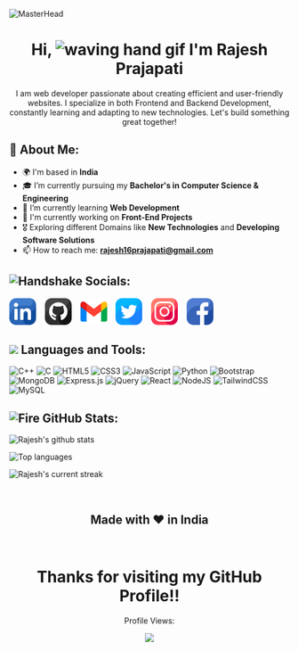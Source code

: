 ![MasterHead](https://firebasestorage.googleapis.com/v0/b/flexi-coding.appspot.com/o/dempgi7-520f8d5f-63d4-4453-8822-dbc149ae27f8.gif?alt=media&token=91c0c7b2-93c3-4029-b011-1a8703c5730d)
<h1 align="center"> Hi, <a href="#"><a/><img src="https://user-images.githubusercontent.com/72663882/171687151-bb31c996-c9d2-49c8-b593-734946893b23.gif" alt="waving hand gif" aria-hidden="true" width="40" /> I'm Rajesh Prajapati </h1>

<p align="center">
  I am web developer passionate about creating efficient and user-friendly websites. I specialize in both Frontend and Backend Development, constantly learning and adapting to new technologies. Let's build something great together!
</p>

<!-- About Section starts here -->
## 💫 About Me:
- 🌍 I'm based in **India**
- 🎓 I’m currently pursuing my **Bachelor's in Computer Science & Engineering**
- 🌱 I’m currently learning **Web Development**
- 🚀 I'm currently working on **Front-End Projects**
- 🎖️ Exploring different Domains like **New Technologies** and **Developing Software Solutions**
- 📫 How to reach me: **rajesh16prajapati@gmail.com**

## <img src="https://user-images.githubusercontent.com/74038190/216112957-034e1f8b-5468-4857-8512-9cd2bac35bb6.png" alt="Handshake" width="30" /> Socials:

<!-- Social icons section -->
<p>
  <a href="https://www.linkedin.com/in/rajesh-prajapati-766807254/"><img width="48px" alt="LinkedIN" title="LinkedIN" src="./assets/linkedin.png"></a>
  &#8287;&#8287;
  <a href="https://github.com/Raajesh3108"><img width="48px" alt="Github" title="Github" src="./assets/github.png"></a>
  &#8287;&#8287;
  <a href="mailto:rajesh16prajapati@gmail.com"><img width="48px" alt="Gmail" title="Gmail" src="./assets/gmail.png"></a>
  &#8287;&#8287;
  <a href="https://twitter.com/MyselfRaajesh"><img width="48px" alt="Twitter" title="Twitter" src="./assets/twitter.png"></a>
  &#8287;&#8287;
  <a href="https://www.instagram.com/__raajesh_/?hl=en"><img  width="48px" alt="Instagram" title="Instagram" src="./assets/instagram.png"></a>
  &#8287;&#8287;
  <a href="https://facebook.com/rajeshprajapati"><img width="48px" alt="Facebook" title="Facebook" src="./assets/facebook.png"></a>
  &#8287;&#8287;
</p>

## <img src="https://user-images.githubusercontent.com/74038190/206662607-d9e7591e-bbf9-42f9-9386-29efc927bc16.gif" width="30"> Languages and Tools:
![C++](https://img.shields.io/badge/c++-%2300599C.svg?style=for-the-badge&logo=c%2B%2B&logoColor=white)
![C](https://img.shields.io/badge/C-00599C?style=for-the-badge&logo=c&logoColor=white)
![HTML5](https://img.shields.io/badge/html5-%23E34F26.svg?style=for-the-badge&logo=html5&logoColor=white)
![CSS3](https://img.shields.io/badge/css3-%231572B6.svg?style=for-the-badge&logo=css3&logoColor=white)
![JavaScript](https://img.shields.io/badge/javascript-%23323330.svg?style=for-the-badge&logo=javascript&logoColor=%23F7DF1E)
![Python](https://img.shields.io/badge/python-3670A0?style=for-the-badge&logo=python&logoColor=ffdd54)
![Bootstrap](https://img.shields.io/badge/bootstrap-%23563D7C.svg?style=for-the-badge&logo=bootstrap&logoColor=white)
![MongoDB](https://img.shields.io/badge/MongoDB-%234ea94b.svg?style=for-the-badge&logo=mongodb&logoColor=white)
![Express.js](https://img.shields.io/badge/express.js-%23404d59.svg?style=for-the-badge&logo=express&logoColor=%2361DAFB)
![jQuery](https://img.shields.io/badge/jquery-%230769AD.svg?style=for-the-badge&logo=jquery&logoColor=white)
![React](https://img.shields.io/badge/react-%2320232a.svg?style=for-the-badge&logo=react&logoColor=%2361DAFB)
![NodeJS](https://img.shields.io/badge/node.js-6DA55F?style=for-the-badge&logo=node.js&logoColor=white)
![TailwindCSS](https://img.shields.io/badge/tailwindcss-%2338B2AC.svg?style=for-the-badge&logo=tailwind-css&logoColor=white)
![MySQL](https://img.shields.io/badge/mysql-%2300f.svg?style=for-the-badge&logo=mysql&logoColor=white)

## <img src="https://user-images.githubusercontent.com/74038190/216122041-518ac897-8d92-4c6b-9b3f-ca01dcaf38ee.png" alt="Fire" width="30" /> GitHub Stats:
![Rajesh's github stats](https://bad-apple-github-readme.vercel.app/api?username=raajesh3108\&show_icons=true\&title_color=fff\&icon_color=79ff97\&text_color=9f9f9f\&bg_color=151515)

![Top languages](https://github-readme-stats.vercel.app/api/top-langs/?username=raajesh3108&theme=dark&hide_border=false&include_all_commits=true&count_private=true&layout=compact)

![Rajesh's current streak](https://github-readme-streak-stats.herokuapp.com?user=raajesh3108&theme=dark&border_radius=7)

<br>
  <h2 align="center"> Made with ❤️ in India </h2>
<br>

<h1 align="center"> Thanks for visiting my GitHub Profile!! </br>
</h1>
  <p align="center"> Profile Views: </p>
  <p align="center">
    <img src="https://profile-counter.glitch.me/raajesh3108/count.svg">
  </p>

